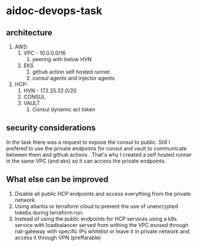 # aidoc-devops-task

## architecture  

1. AWS:
   1. VPC - 10.0.0.0/16
      1. peering with below HVN
   2. EKS 
      1. github action self hosted runner.
      2. consul agents and injector agents 
2. HCP:
   1. HVN - 172.25.32.0/20
   2. CONSUL 
   3. VAULT 
      1. Consul dynamic acl token
      

## security considerations
In the task there was a request to expose the consul to public. Still I prefered to use the private endpoints for consul and vault to communicate between them and github actions . That's why I created a self hosted runner in the same VPC (and eks) so it can access the private endpoints.


## What else can be improved 
1. Disable all public HCP endpoints and access everything from the private network 
2. Using atlantis or terraform cloud to prevent the use of unencrypted tokebs during terraform run.
3. Instead of using the public endpoints for HCP services using a k8s service with loadbalancer served from withing the VPC exosed through nat-gateway with specific IPs whitelist or leave it in private network and access it through VPN (preffarable)  



